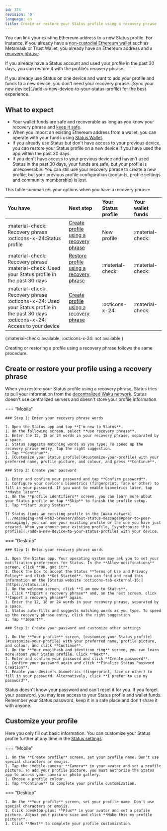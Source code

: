 ```yaml
---
id: 374
revision: '0'
language: en
title: Create or restore your Status profile using a recovery phrase
---
```


You can link your existing Ethereum address to a new Status profile. For instance, if you already have a [non-custodial Ethereum wallet](../status-wallet/status-wallet-your-quick-start-guide) such as Metamask or Trust Wallet, you already have an Ethereum address and a [recovery phrase](../your-profile-and-preferences/understand-your-status-keys-and-recovery-phrase).

If you already have a Status account and used your profile in the past 30 days, you can restore it with the profile's recovery phrase.

<Admonition type="tip">
If you already use Status on one device and want to add your profile and funds to a new device, you don't need your recovery phrase. [Sync your new device](./add-a-new-device-to-your-status-profile) for the best experience.
</Admonition>

## What to expect

- Your wallet funds are safe and recoverable as long as you know your recovery phrase and [keep it safe](../your-profile-and-preferences/back-up-and-secure-your-recovery-phrase).
- When you import an existing Ethereum address from a wallet, you can operate with your funds using [Status Wallet](../how-to-use-wallet-your-quick-start-guide).
- If you already use Status but don't have access to your previous device, you can restore your Status profile on a new device if you have used the app within the past 30 days.
- If you don't have access to your previous device and haven't used Status in the past 30 days, your funds are safe, but your profile is unrecoverable. You can still use your recovery phrase to create a new profile, but your previous profile configuration (contacts, profile settings and community membership) is lost.

This table summarizes your options when you have a recovery phrase:

| You have                                                                                                                            | Next step                                                                                          | Your Status profile | Your wallet funds |
| :---------------------------------------------------------------------------------------------------------------------------------- | :------------------------------------------------------------------------------------------------- | :------------------ | :---------------- |
| :material-check: Recovery phrase :octicons-x-24:Status profile                                                                      | [Create profile using a recovery phrase](#create-or-restore-your-profile-using-a-recovery-phrase)  | New profile         | :material-check:  |
| :material-check: Recovery phrase :material-check: Used your Status profile in the past 30 days                                      | [Restore profile using a recovery phrase](#create-or-restore-your-profile-using-a-recovery-phrase) | :material-check:    | :material-check:  |
| :material-check: Recovery phrase :octicons-x-24: Used your Status profile in the past 30 days :octicons-x-24: Access to your device | [Create profile using a recovery phrase](#create-or-restore-your-profile-using-a-recovery-phrase)  | :octicons-x-24:     | :material-check:  |

(:material-check: available, :octicons-x-24: not available )

<Admonition type="tip">
Creating or restoring a profile using a recovery phrase follows the same procedure.
</Admonition>

## Create or restore your profile using a recovery phrase

When you restore your Status profile using a recovery phrase, Status tries to pull your information from the [decentralized Waku network](../messaging-and-web3-browser/about-status-messages#peer-to-peer-messaging). Status doesn't use centralized servers and doesn't store your profile information.

=== "Mobile"

    ### Step 1: Enter your recovery phrase words

    1. Open the Status app and tap **I'm new to Status**.
    1. On the following screen, select **Use recovery phrase**.
    1. Enter the 12, 18 or 24 words in your recovery phrase, separated by a space.
    1. Status suggests matching words as you type. To speed up the recovery phrase entry, tap the right suggestion.
    1. Tap **Continue**.
    1. [Customize your Status profile](#customize-your-profile) with your preferred name, profile picture, and colour, and press **Continue**.

    ### Step 2: Create your password

    1. Enter and confirm your password and tap **Confirm password**.
    1. Configure your device's biometrics (fingerprint, face or other) to fill in your password. If you want to enable biometrics later, tap **Maybe later**.
    1. On the **profile identifiers** screen, you can learn more about your Status profile or tap **Skip** to finish the profile setup.
    1. Tap **Start using Status**.

    If Status finds an existing profile in the [Waku network](../messaging-and-web3-browser/about-status-messages#peer-to-peer-messaging), you can use your existing profile or the one you have just created. When you choose your existing profile, [synchronize this profile](./add-a-new-device-to-your-status-profile) with your device.

=== "Desktop"

    ### Step 1: Enter your recovery phrase words

    1. Open the Status app. Your operating system may ask you to set your notification preferences for Status. In the **Allow notifications** screen, click **OK, got it**.
    1. Check the box to accept the Status **Terms of Use and Privacy Policy** and click **Get Started**. You can find and read this information on the [Status website :octicons-tab-external-16:](https://status.im).
    1. On the welcome screen, click **I am new to Status**.
    1. Click **Import a recovery phrase** and, on the next screen, click **Import a recovery phrase** again.
    1. Enter the 12, 18 or 24 words in your recovery phrase, separated by a space.
    1. Status auto-fills and suggests matching words as you type. To speed up the recovery phrase entry, click the right suggestion.
    1. Tap **Import**.

    ### Step 2: Create your password and customize other settings

    1. On the **Your profile** screen, [customize your Status profile](#customize-your-profile) with your preferred name, profile picture, and colour, and click **Continue**.
    1. On the **Your emojihash and identicon ring** screen, you can learn more about your Status profile. Click **Next**.
    1. Enter and confirm your password and click **Create password**.
    1. Confirm your password again and click **Finalize Status Password Creation**.
    1. Enable your device's biometrics (fingerprint, face or other) to fill in your password. Alternatively, click **I prefer to use my password**.

<Admonition type="warn">
Status doesn't know your password and can't reset it for you. If you forget your password, you may lose access to your Status profile and wallet funds. Remember your Status password, keep it in a safe place and don't share it with anyone.
</Admonition>

## Customize your profile

Here you only fill out basic information. You can customize your Status profile further at any time in the [Status settings](../edit-your-status-profile).

=== "Mobile"

    1. On the **Create profile** screen, set your profile name. Don't use special characters or emojis.
    1. Tap the :mobile-camera: **Camera** in your avatar and set a profile picture. To add your profile picture, you must authorize the Status app to access your camera or photo gallery.
    1. Choose a profile colour.
    1. Tap **Continue** to complete your profile customization.

=== "Desktop"

    1. On the **Your profile** screen, set your profile name. Don't use special characters or emojis.
    1. Click :desktop-plus: **Plus** in your avatar and set a profile picture. Adjust your picture size and click **Make this my profile picture**.
    1. Click **Next** to complete your profile customization.
